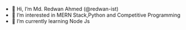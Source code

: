 - 👋 Hi, I’m Md. Redwan Ahmed (@redwan-ist)
- 👀 I’m interested in MERN Stack,Python and Competitive Programming
- 🌱 I’m currently learning Node Js

<!---
redwan-ist/redwan-ist is a ✨ special ✨ repository because its `README.md` (this file) appears on your GitHub profile.
You can click the Preview link to take a look at your changes.
--->
